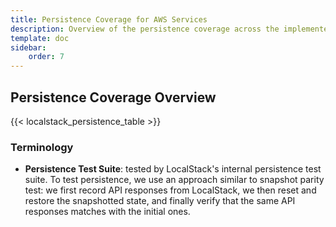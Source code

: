```yaml
---
title: Persistence Coverage for AWS Services
description: Overview of the persistence coverage across the implemented AWS services.
template: doc
sidebar:
    order: 7
---
```


## Persistence Coverage Overview

{{< localstack_persistence_table >}}

### Terminology

- **Persistence Test Suite**: tested by LocalStack's internal persistence test suite.
To test persistence, we use an approach similar to snapshot parity test:
we first record API responses from LocalStack, we then reset and restore the snapshotted state,
and finally verify that the same API responses matches with the initial ones.
